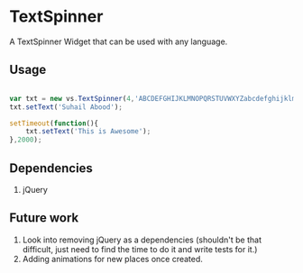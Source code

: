 # TextSpinner

A TextSpinner Widget that can be used with any language.  

## Usage 

```javascript

var txt = new vs.TextSpinner(4,'ABCDEFGHIJKLMNOPQRSTUVWXYZabcdefghijklmnopqrstuvwxyz123456789!@#$%^&*()-_=+§±[]{};:\'"\\|,./?<>`~');
txt.setText('Suhail Abood'); 

setTimeout(function(){
	txt.setText('This is Awesome');
},2000);

```

## Dependencies 
1. jQuery 

## Future work
1. Look into removing jQuery as a dependencies (shouldn't be that difficult, just need to find the time to do it and write tests for it.)
2. Adding animations for new places once created. 
